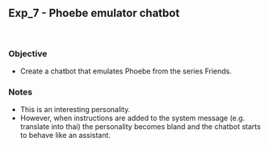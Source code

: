 ## Exp_7 - Phoebe emulator chatbot
<br>

### Objective
- Create a chatbot that emulates Phoebe from the series Friends.
  
### Notes
- This is an interesting personality.
- However, when instructions are added to the system message (e.g. translate into thai) the personality becomes bland and the chatbot starts to behave like an assistant.
